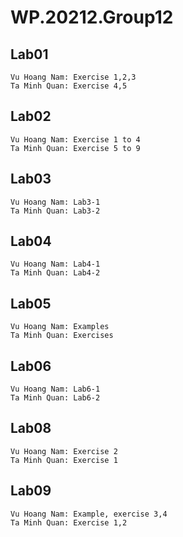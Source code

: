 # WP.20212.Group12
## Lab01
```
Vu Hoang Nam: Exercise 1,2,3
Ta Minh Quan: Exercise 4,5
```
## Lab02
```
Vu Hoang Nam: Exercise 1 to 4
Ta Minh Quan: Exercise 5 to 9
```
## Lab03
```
Vu Hoang Nam: Lab3-1
Ta Minh Quan: Lab3-2
```
## Lab04
```
Vu Hoang Nam: Lab4-1
Ta Minh Quan: Lab4-2
```
## Lab05
```
Vu Hoang Nam: Examples
Ta Minh Quan: Exercises
```
## Lab06
```
Vu Hoang Nam: Lab6-1
Ta Minh Quan: Lab6-2
```
## Lab08
```
Vu Hoang Nam: Exercise 2
Ta Minh Quan: Exercise 1
```
## Lab09
```
Vu Hoang Nam: Example, exercise 3,4
Ta Minh Quan: Exercise 1,2
```
